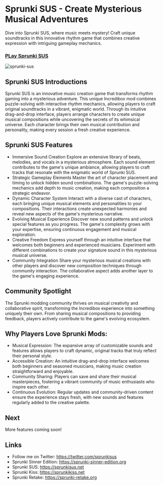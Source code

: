 # Sprunki SUS - Create Mysterious Musical Adventures

Dive into Sprunki SUS, where music meets mystery! Craft unique soundtracks in this innovative rhythm game that combines creative expression with intriguing gameplay mechanics.

### [PLay Sprunki SUS](https://sprunkisus.net)

![sprunki-sus](https://github.com/user-attachments/assets/77e99ef6-b5ca-4d5a-a766-1e07536b7bdc)

## Sprunki SUS Introductions

Sprunki SUS is an innovative music creation game that transforms rhythm gaming into a mysterious adventure. This unique Incredibox mod combines puzzle-solving with interactive rhythm mechanics, allowing players to craft original soundtracks in a vibrant, enigmatic world. Through its intuitive drag-and-drop interface, players arrange characters to create unique musical compositions while uncovering the secrets of its whimsical universe. Each character brings their own musical contribution and personality, making every session a fresh creative experience.

## Sprunki SUS Features

* Immersive Sound Creation
  Explore an extensive library of beats, melodies, and vocals in a mysterious atmosphere. Each sound element contributes to the game's unique ambiance, allowing players to craft tracks that resonate with the enigmatic world of Sprunki SUS.
* Strategic Gameplay Elements
  Master the art of character placement and timing to unlock hidden sound combinations. The game's puzzle-solving mechanics add depth to music creation, making each composition a strategic endeavor.
* Dynamic Character System
  Interact with a diverse cast of characters, each bringing unique musical elements and personalities to your compositions. Their interactions create unexpected harmonies and reveal new aspects of the game's mysterious narrative.
* Evolving Musical Experience
  Discover new sound patterns and unlock special features as you progress. The game's complexity grows with your expertise, ensuring continuous engagement and musical exploration.
* Creative Freedom
  Express yourself through an intuitive interface that welcomes both beginners and experienced musicians. Experiment with different combinations to create your signature sound in this mysterious musical universe.
* Community Integration
  Share your mysterious musical creations with other players and discover new composition techniques through community interaction. The collaborative aspect adds another layer to the game's engaging experience.

## Community Spotlight
The Sprunki modding community thrives on musical creativity and collaborative spirit, transforming the Incredibox experience into something uniquely their own. From sharing musical compositions to providing feedback, players actively contribute to the game's evolving ecosystem.

## Why Players Love Sprunki Mods:
* Musical Expression: The expansive array of customizable sounds and features allows players to craft dynamic, original tracks that truly reflect their personal style.
* Accessible Creation: An intuitive drag-and-drop interface welcomes both beginners and seasoned musicians, making music creation straightforward and enjoyable.
* Community Sharing: Players can save and share their musical masterpieces, fostering a vibrant community of music enthusiasts who inspire each other.
* Continuous Evolution: Regular updates and community-driven content ensure the experience stays fresh, with new sounds and features regularly added to the creative palette.

## Next

More features coming soon! 

## Links

* Follow me on Twitter: https://twitter.com/sprunkisus
* Sprunki Sinner Edition: https://sprunki-sinner-edition.org
* Sprunki SUS: https://sprunkisus.net
* Sprunki Kiss: https://sprunkikiss.net
* Sprunki Retake: https://sprunki-retake.org

